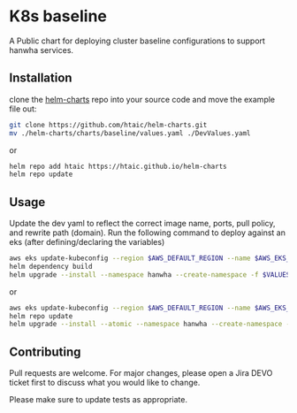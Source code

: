 # K8s baseline

A Public chart for deploying cluster baseline configurations to support hanwha services.

## Installation

clone the [helm-charts](https://github.com/htaic/helm-charts) repo into your source code and move the example file out:

```bash
git clone https://github.com/htaic/helm-charts.git
mv ./helm-charts/charts/baseline/values.yaml ./DevValues.yaml
```

or

```bash
helm repo add htaic https://htaic.github.io/helm-charts
helm repo update
```

## Usage

Update the dev yaml to reflect the correct image name, ports, pull policy, and rewrite path (domain). Run the following command to deploy against an eks (after defining/declaring the variables)

```bash
aws eks update-kubeconfig --region $AWS_DEFAULT_REGION --name $AWS_EKS_NAME
helm dependency build
helm upgrade --install --namespace hanwha --create-namespace -f $VALUES_FILE baseline ./helm-charts/charts/baseline
```

or

```bash
aws eks update-kubeconfig --region $AWS_DEFAULT_REGION --name $AWS_EKS_NAME
helm repo update
helm upgrade --install --atomic --namespace hanwha --create-namespace -f $VALUES_FILE baseline htaic/baseline
```

## Contributing

Pull requests are welcome. For major changes, please open a Jira DEVO ticket first to discuss what you would like to change.

Please make sure to update tests as appropriate.
